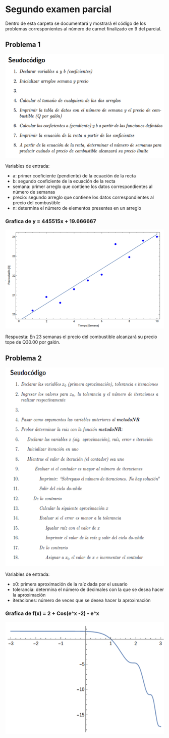 # Segundo examen parcial
Dentro de esta carpeta se documentará y mostrará el código de los problemas corresponientes al número de carnet finalizado en 9 del parcial.

## Problema 1
![Problema1](/Segundo_Parcial/Imagenes/Seudocodigo1.png)

Variables de entrada:
- a: primer coeficiente (pendiente) de la ecuación de la recta
- b: segundo coeficiente de la ecuación de la recta
- semana: primer arreglo que contiene los datos correspondientes al número de semanas
- precio: segundo arreglo que contiene los datos correspondientes al precio del combustible
- n: determina el número de elementos presentes en un arreglo 

### Grafica de y = 445515x + 19.666667
![Grafica2](/Segundo_Parcial/Imagenes/Grafica1.png)

Respuesta:
En 23 semanas el precio del combustible alcanzará su precio tope de Q30.00 por galón.

## Problema 2
![Problema2](/Segundo_Parcial/Imagenes/Seudocodigo2.png)


Variables de entrada:
- x0: primera aproximación de la raíz dada por el usuario
- tolerancia: determina el número de decimales con  la que se desea hacer la aproximación
- iteraciones: número de veces que se desea hacer la aproximación

### Grafica de f(x) = 2 + Cos(e^x -2) - e^x
![Grafica2](/Segundo_Parcial/Imagenes/Grafica2.png)


